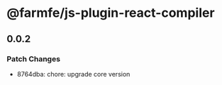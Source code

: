 # @farmfe/js-plugin-react-compiler

## 0.0.2

### Patch Changes

- 8764dba: chore: upgrade core version
